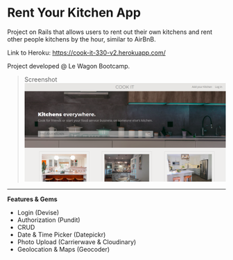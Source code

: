 # Rent Your Kitchen App

Project on Rails that allows users to rent out their own kitchens and rent other people kitchens by the hour, similar to AirBnB.

Link to Heroku: https://cook-it-330-v2.herokuapp.com/

Project developed @ Le Wagon Bootcamp.

> Screenshot
![Screenshot](app/assets/images/screenshot.png)

-------------------------------------

**Features & Gems**
- Login (Devise)
- Authorization (Pundit)
- CRUD
- Date & Time Picker (Datepickr)
- Photo Upload (Carrierwave & Cloudinary)
- Geolocation & Maps (Geocoder)
